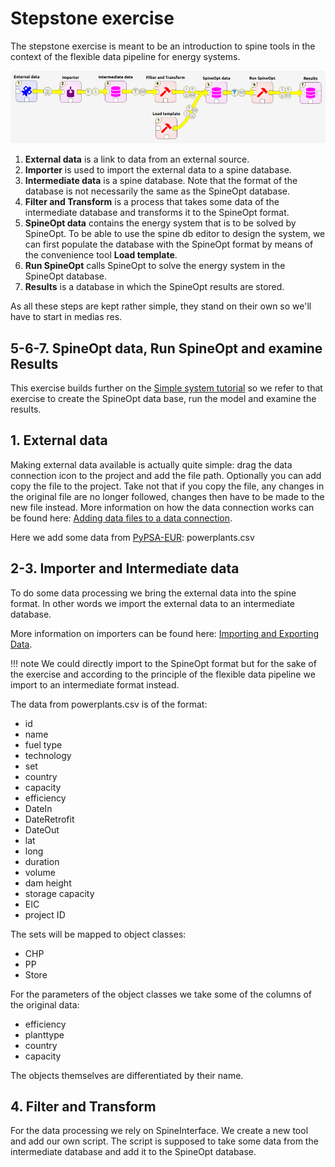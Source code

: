 # Stepstone exercise
The stepstone exercise is meant to be an introduction to spine tools in the context of the flexible data pipeline for energy systems.

![Stepstone exercise with a simple workflow that covers the main useful tools in Toolbox in the context of the flexible data pipeline for energy systems](../figs/workflow_20230619.png)

1. **External data** is a link to data from an external source.
2. **Importer** is used to import the external data to a spine database.
3. **Intermediate data** is a spine database. Note that the format of the database is not necessarily the same as the SpineOpt database.
4. **Filter and Transform** is a process that takes some data of the intermediate database and transforms it to the SpineOpt format.
5. **SpineOpt data** contains the energy system that is to be solved by SpineOpt. To be able to use the spine db editor to design the system, we can first populate the database with the SpineOpt format by means of the convenience tool **Load template**.
6. **Run SpineOpt** calls SpineOpt to solve the energy system in the SpineOpt database.
7. **Results** is a database in which the SpineOpt results are stored.

As all these steps are kept rather simple, they stand on their own so we'll have to start in medias res.

## 5-6-7. SpineOpt data, Run SpineOpt and examine Results
This exercise builds further on the [Simple system tutorial](https://spine-tools.github.io/SpineOpt.jl/latest/tutorial/simple_system/) so we refer to that exercise to create the SpineOpt data base, run the model and examine the results.

## 1. External data
Making external data available is actually quite simple: drag the data connection icon to the project and add the file path. Optionally you can add copy the file to the project. Take not that if you copy the file, any changes in the original file are no longer followed, changes then have to be made to the new file instead. More information on how the data connection works can be found here: [Adding data files to a data connection](https://spine-toolbox.readthedocs.io/en/latest/getting_started.html?highlight=data+connection#id9).

Here we add some data from [PyPSA-EUR](https://github.com/PyPSA/pypsa-eur): powerplants.csv

## 2-3. Importer and Intermediate data
To do some data processing we bring the external data into the spine format. In other words we import the external data to an intermediate database.

More information on importers can be found here: [Importing and Exporting Data](https://spine-toolbox.readthedocs.io/en/latest/data_import_export.html?highlight=importer#importing-and-exporting-data).

!!! note
    We could directly import to the SpineOpt format but for the sake of the exercise and according to the principle of the flexible data pipeline we import to an intermediate format instead.

The data from powerplants.csv is of the format:
* id
* name
* fuel type
* technology
* set
* country
* capacity
* efficiency
* DateIn
* DateRetrofit
* DateOut
* lat
* long
* duration
* volume
* dam height
* storage capacity
* EIC
* project ID

The sets will be mapped to object classes:
* CHP
* PP
* Store

For the parameters of the object classes we take some of the columns of the original data:
* efficiency
* planttype
* country
* capacity

The objects themselves are differentiated by their name.

## 4. Filter and Transform
For the data processing we rely on SpineInterface. We create a new tool and add our own script. The script is supposed to take some data from the intermediate database and add it to the SpineOpt database.